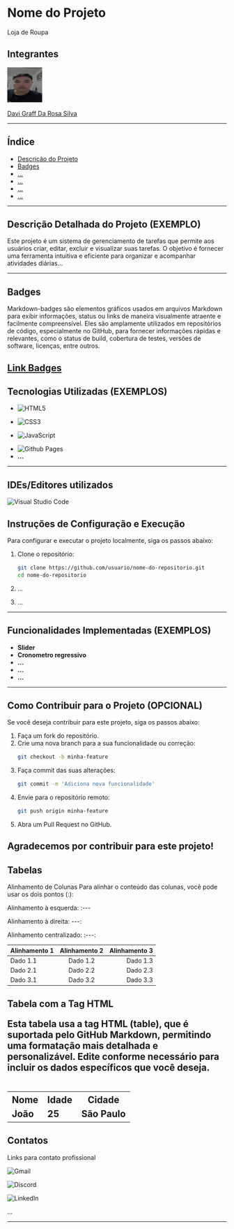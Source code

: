 # Nome do Projeto
Loja de Roupa 
## Integrantes

<img src="IMAGENS/img-rosto.jpg" width="80" height="80">

[Davi Graff Da Rosa Silva](https://github.com/Davisilva2k)

---


## Índice
- [Descrição do Projeto](#descrição-do-projeto)
- [Badges](#badges)
- [...](#...)
- [...](#...)
- [...](#...)
- [...](#...)
---

## Descrição Detalhada do Projeto  (EXEMPLO)
Este projeto é um sistema de gerenciamento de tarefas que permite aos usuários criar, 
editar, excluir e visualizar suas tarefas. O objetivo é fornecer uma ferramenta intuitiva 
e eficiente para organizar e acompanhar atividades diárias...

---

## Badges
Markdown-badges são elementos gráficos usados em arquivos Markdown para exibir informações,
status ou links de maneira visualmente atraente e facilmente compreensível. 
Eles são amplamente utilizados em repositórios de código, especialmente no GitHub, 
para fornecer informações rápidas e relevantes, como o status de build, 
cobertura de testes, versões de software, licenças, entre outros.

<!-- Link para pagina da badges -->
[Link Badges](https://ileriayo.github.io/markdown-badges/)
---

## Tecnologias Utilizadas (EXEMPLOS)
<!-- Badge HTML5 -->
- ![HTML5](https://img.shields.io/badge/html5-%23E34F26.svg?style=for-the-badge&logo=html5&logoColor=white)
<!-- Badge CSS3 -->
- ![CSS3](https://img.shields.io/badge/css3-%231572B6.svg?style=for-the-badge&logo=css3&logoColor=white)
<!-- Badge JavaScript -->
- ![JavaScript](https://img.shields.io/badge/javascript-%23323330.svg?style=for-the-badge&logo=javascript&logoColor=%23F7DF1E)
<!-- Badge GitHub Pages -->
- ![Github Pages](https://img.shields.io/badge/github%20pages-121013?style=for-the-badge&logo=github&logoColor=white)
- **...** 
---

## IDEs/Editores utilizados
<!-- Badge Visual Studio Code -->
![Visual Studio Code](https://img.shields.io/badge/Visual%20Studio%20Code-0078d7.svg?style=for-the-badge&logo=visual-studio-code&logoColor=white)

## Instruções de Configuração e Execução
Para configurar e executar o projeto localmente, siga os passos abaixo:

1. Clone o repositório:
    ```bash
    git clone https://github.com/usuario/nome-do-repositorio.git
    cd nome-do-repositorio
    ```
2. ...

3. ...

---

## Funcionalidades Implementadas (EXEMPLOS)
- **Slider**
- **Cronometro regressivo**
- **...**
- **...**
- **...**
---

## Como Contribuir para o Projeto (OPCIONAL)
Se você deseja contribuir para este projeto, siga os passos abaixo:

1. Faça um fork do repositório.
2. Crie uma nova branch para a sua funcionalidade ou correção:
    ```bash
    git checkout -b minha-feature
    ```
3. Faça commit das suas alterações:
    ```bash
    git commit -m 'Adiciona nova funcionalidade'
    ```
4. Envie para o repositório remoto:
    ```bash
    git push origin minha-feature
    ```
5. Abra um Pull Request no GitHub.

Agradecemos por contribuir para este projeto!
---

## Tabelas

Alinhamento de Colunas
Para alinhar o conteúdo das colunas, você pode usar os dois pontos (:):

Alinhamento à esquerda: :---

Alinhamento à direita: ---:

Alinhamento centralizado: :---:

| Alinhamento 1 | Alinhamento  2 | Alinhamento 3 |
|:--------------|:--------------:|--------------:|
| Dado 1.1      | Dado 1.2       | Dado 1.3      |
| Dado 2.1      | Dado 2.2       | Dado 2.3      |
| Dado 3.1      | Dado 3.2       | Dado 3.3      |


## Tabela com a Tag HTML <table>

Esta tabela usa a tag HTML (table), que é suportada pelo GitHub Markdown, 
permitindo uma formatação mais detalhada e personalizável. 
Edite conforme necessário para incluir os dados específicos que você deseja.

<table>
  <tr>
    <th>Nome</th>
    <th>Idade</th>
    <th>Cidade</th>
  </tr>
  <tr>
    <td>João</td>
    <td>25</td>
    <td>São Paulo</td>
  </tr>
</table>



## Contatos
Links para contato profissional 

![Gmail](https://img.shields.io/badge/Gmail-D14836?style=for-the-badge&logo=gmail&logoColor=white)

![Discord](https://img.shields.io/badge/Discord-%235865F2.svg?style=for-the-badge&logo=discord&logoColor=white)

![LinkedIn](https://img.shields.io/badge/linkedin-%230077B5.svg?style=for-the-badge&logo=linkedin&logoColor=white)

...

---